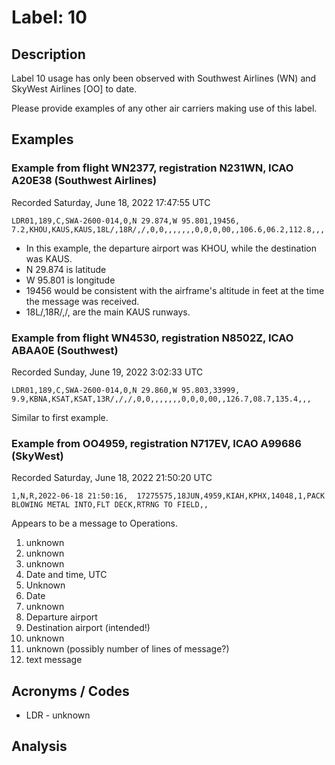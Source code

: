 # Label: 10

## Description

Label 10 usage has only been observed with Southwest Airlines (WN) and
SkyWest Airlines [OO] to date.

Please provide examples of any other air carriers making use of this label.

## Examples

### Example from flight WN2377, registration N231WN, ICAO A20E38 (Southwest Airlines)
Recorded Saturday, June 18, 2022 17:47:55 UTC

```
LDR01,189,C,SWA-2600-014,0,N 29.874,W 95.801,19456,  7.2,KHOU,KAUS,KAUS,18L/,18R/,/,0,0,,,,,,,0,0,0,00,,106.6,06.2,112.8,,,
```

- In this example, the departure airport was KHOU, while the destination was KAUS.
- N 29.874 is latitude
- W 95.801 is longitude
- 19456 would be consistent with the airframe's altitude in feet at the time the message was received.
- 18L/,18R/,/, are the main KAUS runways.

### Example from flight WN4530, registration N8502Z, ICAO ABAA0E (Southwest)
Recorded Sunday, June 19, 2022 3:02:33 UTC

```
LDR01,189,C,SWA-2600-014,0,N 29.860,W 95.803,33999,  9.9,KBNA,KSAT,KSAT,13R/,/,/,0,0,,,,,,,0,0,0,00,,126.7,08.7,135.4,,,
```

Similar to first example.


### Example from OO4959, registration N717EV, ICAO A99686 (SkyWest)
Recorded Saturday, June 18, 2022 21:50:20 UTC

```
1,N,R,2022-06-18 21:50:16,  17275575,18JUN,4959,KIAH,KPHX,14048,1,PACK BLOWING METAL INTO,FLT DECK,RTRNG TO FIELD,,
```

Appears to be a message to Operations.
1. unknown
2. unknown
3. unknown
4. Date and time, UTC
5. Unknown
6. Date
7. unknown
8. Departure airport
9. Destination airport (intended!)
10. unknown
11. unknown (possibly number of lines of message?)
12. text message

## Acronyms / Codes

- LDR - unknown

## Analysis
